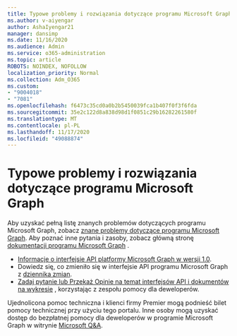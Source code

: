 ```yaml
---
title: Typowe problemy i rozwiązania dotyczące programu Microsoft Graph
ms.author: v-aiyengar
author: AshaIyengar21
manager: dansimp
ms.date: 11/16/2020
ms.audience: Admin
ms.service: o365-administration
ms.topic: article
ROBOTS: NOINDEX, NOFOLLOW
localization_priority: Normal
ms.collection: Adm_O365
ms.custom:
- "9004018"
- "7081"
ms.openlocfilehash: f6473c35cd0a0b2b5450039fca1b407f0f3f6fda
ms.sourcegitcommit: 35e2c122d8a838d98d1f0851c29b16282261580f
ms.translationtype: MT
ms.contentlocale: pl-PL
ms.lasthandoff: 11/17/2020
ms.locfileid: "49088874"
---
```

# <a name="microsoft-graph-common-issues-and-resolutions"></a>Typowe problemy i rozwiązania dotyczące programu Microsoft Graph

Aby uzyskać pełną listę znanych problemów dotyczących programu Microsoft Graph, zobacz [znane problemy dotyczące programu Microsoft Graph](https://docs.microsoft.com/graph/known-issues). Aby poznać inne pytania i zasoby, zobacz główną stronę [dokumentacji programu Microsoft Graph](https://docs.microsoft.com/graph/) .

- [Informacje o interfejsie API platformy Microsoft Graph w wersji 1.0](https://docs.microsoft.com/graph/api/overview?toc=.%2Fref%2Ftoc.json&view=graph-rest-1.0).
- Dowiedz się, co zmieniło się w interfejsie API programu Microsoft Graph z [dziennika zmian](https://docs.microsoft.com/graph/changelog). 
- [Zadaj pytanie lub Przekaż Opinie na temat interfejsów API i dokumentów na wykresie](https://aka.ms/GraphDeveloperSupport) , korzystając z zespołu pomocy dla deweloperów.

Ujednolicona pomoc techniczna i klienci firmy Premier mogą podnieść bilet pomocy technicznej przy użyciu tego portalu. Inne osoby mogą uzyskać dostęp do bezpłatnej pomocy dla deweloperów w programie Microsoft Graph w witrynie [Microsoft Q&A](https://aka.ms/AskGraph).
